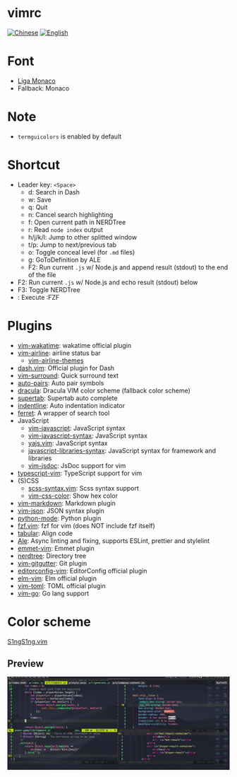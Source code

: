 # vimrc

[![Chinese](https://jaywcjlove.github.io/sb/lang/chinese.svg)](./README.md) [![English](https://jaywcjlove.github.io/sb/lang/english.svg)](./README-en.md)

# Font
- [Liga Monaco](../font)
- Fallback: Monaco
# Note
- `termguicolors` is enabled by default
# Shortcut
- Leader key: `<Space>`
    - d: Search in Dash
    - w: Save
    - q: Quit
    - n: Cancel search highlighting
    - f: Open current path in NERDTree
    - r: Read `node index` output
    - h/j/k/l: Jump to other splitted window
    - t/p: Jump to next/previous tab
    - o: Toggle conceal level (for `.md` files)
    - g: GoToDefinition by ALE
    - F2: Run current `.js` w/ Node.js and append result (stdout) to the end of the file
- F2: Run current `.js` w/ Node.js and echo result (stdout) below
- F3: Toggle NERDTree
- <C-P>: Execute :FZF

# Plugins
- [vim-wakatime](https://github.com/wakatime/vim-wakatime): wakatime official plugin
- [vim-airline](https://github.com/vim-airline/vim-airline): airline status bar
    - [vim-airline-themes](https://github.com/vim-airline/vim-airline-themes)
- [dash.vim](https://github.com/rizzatti/dash.vim): Official plugin for Dash
- [vim-surround](https://github.com/tpope/vim-surround): Quick surround text
- [auto-pairs](https://github.com/jiangmiao/auto-pairs): Auto pair symbols
- [dracula](https://github.com/dracula/vim): Dracula VIM color scheme (fallback color scheme)
- [supertab](https://github.com/ervandew/supertab): Supertab auto complete
- [indentline](https://github.com/yggdroot/indentline): Auto indentation indicator
- [ferret](https://github.com/wincent/ferret): A wrapper of search tool
- JavaScript
    - [vim-javascript](https://github.com/pangloss/vim-javascript): JavaScript syntax
    - [vim-javascript-syntax](https://github.com/jelera/vim-javascript-syntax): JavaScript syntax
    - [yajs.vim](https://github.com/othree/yajs.vim): JavaScript syntax
    - [javascript-libraries-syntax](https://github.com/othree/javascript-libraries-syntax): JavaScript syntax for framework and libraries
    - [vim-jsdoc](https://github.com/heavenshell/vim-jsdoc): JsDoc support for vim
- [typescript-vim](https://github.com/leafgarland/typescript-vim): TypeScript support for vim
- (S)CSS
    - [scss-syntax.vim](https://github.com/cakebaker/scss-syntax.vim): Scss syntax support
    - [vim-css-color](https://github.com/ap/vim-css-color): Show hex color
- [vim-markdown](https://github.com/plasticboy/vim-markdown): Markdown plugin
- [vim-json](https://github.com/elzr/vim-json): JSON syntax plugin
- [python-mode](https://github.com/klen/python-mode): Python plugin
- [fzf.vim](https://github.com/junegunn/fzf.vim): fzf for vim (does NOT include fzf itself)
- [tabular](https://github.com/godlygeek/tabular): Align code
- [Ale](https://github.com/w0rp/ale): Async linting and fixing, supports ESLint, prettier and stylelint
- [emmet-vim](https://github.com/mattn/emmet-vim): Emmet plugin
- [nerdtree](https://github.com/scrooloose/nerdtree): Directory tree
- [vim-gitgutter](https://github.com/airblade/vim-gitgutter): Git plugin
- [editorconfig-vim](https://github.com/editorconfig/editorconfig-vim): EditorConfig official plugin
- [elm-vim](https://github.com/ElmCast/elm-vim): Elm official plugin
- [vim-toml](https://github.com/cespare/vim-toml): TOML official plugin
- [vim-go](https://github.com/fatih/vim-go): Go lang support

# Color scheme
[S1ngS1ng.vim](./S1ngS1ng.vim)
## Preview
![vim](./assets/vim.png)

